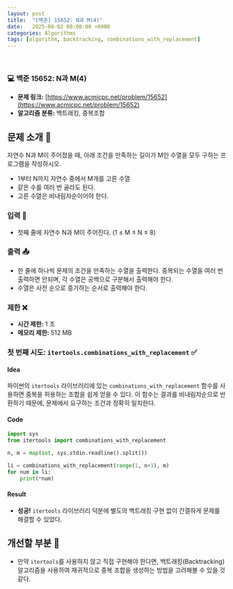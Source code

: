 ```yaml
---
layout: post
title:  "[백준] 15652: N과 M(4)"
date:   2025-08-02 00:00:00 +0900
categories: Algorithms
tags: [algorithm, backtracking, combinations_with_replacement]
---
```


<br>

### 💻 백준 15652: N과 M(4)

- **문제 링크:** [https://www.acmicpc.net/problem/15652](https://www.acmicpc.net/problem/15652)
- **알고리즘 분류:** 백트래킹, 중복조합


## 문제 소개 🧐

자연수 N과 M이 주어졌을 때, 아래 조건을 만족하는 길이가 M인 수열을 모두 구하는 프로그램을 작성하시오.

- 1부터 N까지 자연수 중에서 M개를 고른 수열
- 같은 수를 여러 번 골라도 된다.
- 고른 수열은 비내림차순이어야 한다.


### 입력 📝

- 첫째 줄에 자연수 N과 M이 주어진다. (1 ≤ M ≤ N ≤ 8)


### 출력 📤

- 한 줄에 하나씩 문제의 조건을 만족하는 수열을 출력한다. 중복되는 수열을 여러 번 출력하면 안되며, 각 수열은 공백으로 구분해서 출력해야 한다.
- 수열은 사전 순으로 증가하는 순서로 출력해야 한다.


### 제한 ❌

- **시간 제한:** 1 초
- **메모리 제한:** 512 MB


### 첫 번째 시도: `itertools.combinations_with_replacement` ✅

#### Idea

파이썬의 `itertools` 라이브러리에 있는 `combinations_with_replacement` 함수를 사용하면 중복을 허용하는 조합을 쉽게 얻을 수 있다. 이 함수는 결과를 비내림차순으로 반환하기 때문에, 문제에서 요구하는 조건과 정확히 일치한다.

#### Code

```python
import sys
from itertools import combinations_with_replacement

n, m = map(int, sys.stdin.readline().split())

li = combinations_with_replacement(range(1, n+1), m)
for num in li:
    print(*num)
```

#### Result

- **성공!** `itertools` 라이브러리 덕분에 별도의 백트래킹 구현 없이 간결하게 문제를 해결할 수 있었다.

## 개선할 부분 🤔

- 만약 `itertools`를 사용하지 않고 직접 구현해야 한다면, 백트래킹(Backtracking) 알고리즘을 사용하여 재귀적으로 중복 조합을 생성하는 방법을 고려해볼 수 있을 것 같다.

